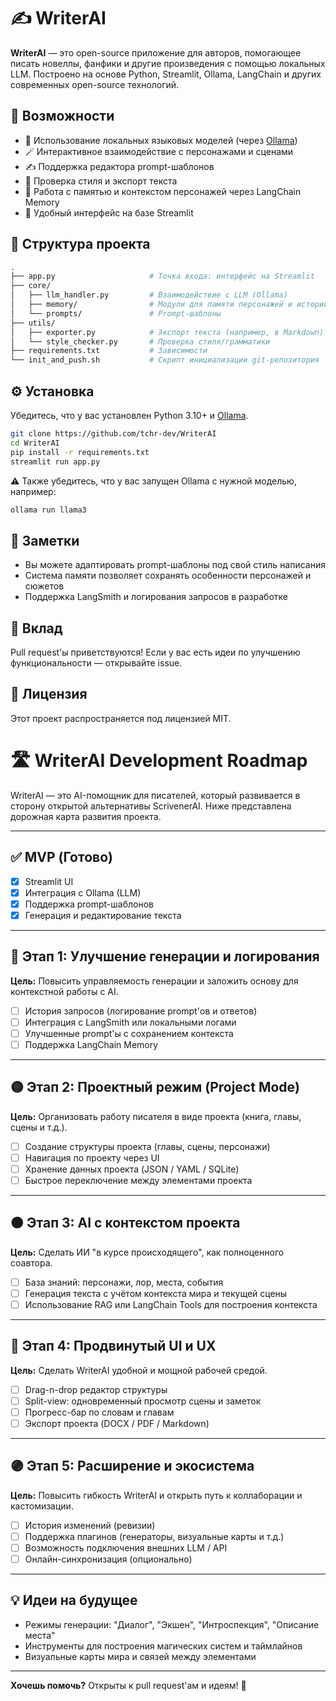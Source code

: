 # ✍️ WriterAI

**WriterAI** — это open-source приложение для авторов, помогающее писать новеллы, фанфики и другие произведения с помощью локальных LLM. Построено на основе Python, Streamlit, Ollama, LangChain и других современных open-source технологий.

## 🚀 Возможности

- 🧠 Использование локальных языковых моделей (через [Ollama](https://ollama.com))
- 🪄 Интерактивное взаимодействие с персонажами и сценами
- ✍️ Поддержка редактора prompt-шаблонов
- 📝 Проверка стиля и экспорт текста
- 📜 Работа с памятью и контекстом персонажей через LangChain Memory
- 🐍 Удобный интерфейс на базе Streamlit

## 📁 Структура проекта

```bash
.
├── app.py                     # Точка входа: интерфейс на Streamlit
├── core/
│   ├── llm_handler.py         # Взаимодействие с LLM (Ollama)
│   ├── memory/                # Модули для памяти персонажей и историй
│   └── prompts/               # Prompt-шаблоны
├── utils/
│   ├── exporter.py            # Экспорт текста (например, в Markdown)
│   └── style_checker.py       # Проверка стиля/грамматики
├── requirements.txt           # Зависимости
└── init_and_push.sh           # Скрипт инициализации git-репозитория
```

## ⚙️ Установка

Убедитесь, что у вас установлен Python 3.10+ и [Ollama](https://ollama.com/).

```bash
git clone https://github.com/tchr-dev/WriterAI
cd WriterAI
pip install -r requirements.txt
streamlit run app.py
```

⚠️ Также убедитесь, что у вас запущен Ollama с нужной моделью, например:

```bash
ollama run llama3
```

## 📌 Заметки

- Вы можете адаптировать prompt-шаблоны под свой стиль написания
- Система памяти позволяет сохранять особенности персонажей и сюжетов
- Поддержка LangSmith и логирования запросов в разработке

## 🤝 Вклад

Pull request'ы приветствуются! Если у вас есть идеи по улучшению функциональности — открывайте issue.

## 📜 Лицензия

Этот проект распространяется под лицензией MIT.

# 🛣️ WriterAI Development Roadmap

WriterAI — это AI-помощник для писателей, который развивается в сторону открытой альтернативы ScrivenerAI. Ниже представлена дорожная карта развития проекта.

---

## ✅ MVP (Готово)

- [x] Streamlit UI
- [x] Интеграция с Ollama (LLM)
- [x] Поддержка prompt-шаблонов
- [x] Генерация и редактирование текста

---

## 🔵 Этап 1: Улучшение генерации и логирования

**Цель:** Повысить управляемость генерации и заложить основу для контекстной работы с AI.

- [ ] История запросов (логирование prompt'ов и ответов)
- [ ] Интеграция с LangSmith или локальными логами
- [ ] Улучшенные prompt'ы с сохранением контекста
- [ ] Поддержка LangChain Memory

---

## 🟡 Этап 2: Проектный режим (Project Mode)

**Цель:** Организовать работу писателя в виде проекта (книга, главы, сцены и т.д.).

- [ ] Создание структуры проекта (главы, сцены, персонажи)
- [ ] Навигация по проекту через UI
- [ ] Хранение данных проекта (JSON / YAML / SQLite)
- [ ] Быстрое переключение между элементами проекта

---

## 🟠 Этап 3: AI с контекстом проекта

**Цель:** Сделать ИИ "в курсе происходящего", как полноценного соавтора.

- [ ] База знаний: персонажи, лор, места, события
- [ ] Генерация текста с учётом контекста мира и текущей сцены
- [ ] Использование RAG или LangChain Tools для построения контекста

---

## 🔴 Этап 4: Продвинутый UI и UX

**Цель:** Сделать WriterAI удобной и мощной рабочей средой.

- [ ] Drag-n-drop редактор структуры
- [ ] Split-view: одновременный просмотр сцены и заметок
- [ ] Прогресс-бар по словам и главам
- [ ] Экспорт проекта (DOCX / PDF / Markdown)

---

## 🟣 Этап 5: Расширение и экосистема

**Цель:** Повысить гибкость WriterAI и открыть путь к коллаборации и кастомизации.

- [ ] История изменений (ревизии)
- [ ] Поддержка плагинов (генераторы, визуальные карты и т.д.)
- [ ] Возможность подключения внешних LLM / API
- [ ] Онлайн-синхронизация (опционально)

---

## 💡 Идеи на будущее

- Режимы генерации: "Диалог", "Экшен", "Интроспекция", "Описание места"
- Инструменты для построения магических систем и таймлайнов
- Визуальные карты мира и связей между элементами

---

**Хочешь помочь?** Открыты к pull request'ам и идеям! 🤝

